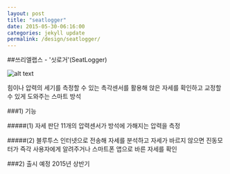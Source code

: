 ```yaml
---
layout: post
title: "seatlogger"
date: 2015-05-30-06:16:00
categories: jekyll update
permalink: /design/seatlogger/
---
```




##쓰리엘랩스 -  '싯로거'(SeatLogger)

![alt text](http://i.imgur.com/E9zA3ZV.png)

힘이나 압력의 세기를 측정할 수 있는 촉각센서를 활용해 앉은 자세를 확인하고
교정할 수 있게 도와주는 스마트 방석




###1) 기능

#####(1) 자세 판단
11개의 압력센서가 방석에 가해지는 압력을 측정

#####(2) 블루투스
인터넷으로 전송해 자세를 분석하고 자세가 바르지 않으면 진동모터가 즉각
사용자에게 알려주거나 스마트폰 앱으로 바른 자세를 확인

###2) 출시 예정
2015년 상반기
